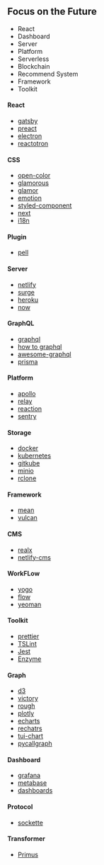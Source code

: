 
## Focus on the Future

- React
- Dashboard
- Server
- Platform
- Serverless
- Blockchain
- Recommend System
- Framework
- Toolkit



#### React

+ [gatsby](https://www.gatsbyjs.org)
+ [preact](https://preactjs.com)
+ [electron](https://electronjs.org)
+ [reactotron](https://github.com/infinitered/reactotron)

#### CSS

+ [open-color](https://yeun.github.io/open-color/)
+ [glamorous](https://glamorous.rocks)
+ [glamor](https://github.com/threepointone/glamor)
+ [emotion](https://emotion.sh)
+ [styled-component](https://www.styled-components.com)
+ [next](https://zeit.co/now)
+ [i18n](http://i18next.com/)

#### Plugin

+ [pell](https://jaredreich.com/pell)

#### Server

+ [netlify](https://www.netlify.com)
+ [surge](https://surge.sh/)
+ [heroku](https://github.com/heroku/heroku-buildpack-static)
+ [now](https://zeit.co/now)


#### GraphQL

+ [graphql](http://graphql.org/)
+ [how to graphql](https://www.howtographql.com)
+ [awesome-graphql](https://github.com/chentsulin/awesome-graphql)
+ [prisma](https://github.com/graphcool/prisma)

#### Platform

+ [apollo](http://apollo.auto)
+ [relay](https://facebook.github.io/relay/)
+ [reaction](https://reactioncommerce.com)
+ [sentry](https://sentry.io/welcome/)

#### Storage

+ [docker](https://www.docker.com)
+ [kubernetes](https://kubernetes.io)
+ [gitkube](https://gitkube.sh)
+ [minio](https://minio.io)
+ [rclone](https://rclone.org)

#### Framework

+ [mean](http://mean.io)
+ [vulcan](http://vulcanjs.org)


#### CMS

+ [realx](https://github.com/relax/relax )
+ [netlify-cms](https://www.netlifycms.org)

#### WorkFLow

+ [yogo](https://github.com/facebook/yoga)
+ [flow](https://github.com/facebook/flow)
+ [yeoman](http://yeoman.io/)

#### Toolkit

+ [prettier](https://prettier.io)
+ [TSLint](https://palantir.github.io/tslint/)
+ [Jest](https://facebook.github.io/jest/)
+ [Enzyme](http://airbnb.io/enzyme/)


#### Graph

+ [d3](https://github.com/d3/d3)
+ [victory](http://formidable.com/open-source/victory/)
+ [rough](http://roughjs.com)
+ [plotly](https://plot.ly)
+ [echarts](http://echarts.baidu.com)
+ [rechatrs](http://recharts.org)
+ [tui-chart](https://github.com/nhnent/tui.chart)
+ [pycallgraph](https://github.com/gak/pycallgraph)

#### Dashboard

+ [grafana](https://grafana.com)
+ [metabase](https://github.com/metabase/metabase)
+ [dashboards](http://keen.github.io/dashboards/)

#### Protocol

+ [sockette](https://github.com/lukeed/sockette)

#### Transformer

+ [Primus](http://primus.io)
